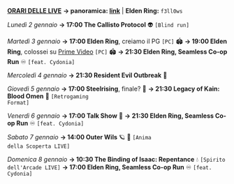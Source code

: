 <b><u>ORARI DELLE LIVE</u></b>
<b>→ panoramica: <a href="https://trello.com/b/iKwdSGf3/sabaku">link</a></b> | <b>Elden Ring:</b> <code>f3ll0ws</code>

<i>Lunedì 2 gennaio</i>
<b>→ 17:00 The Callisto Protocol</b> 👽
     <code>[Blind run]</code> 

<i>Martedì 3 gennaio</i>
<b>→ 17:00 Elden Ring</b>, creiamo il PG <code>[PC]</code> 🏟
<b>→ 19:00 Elden Ring</b>, colossei su <a href="https://www.twitch.tv/primevideoit">Prime Video</a> <code>[PC]</code> 🏟
<b>→ 21:30 Elden Ring, Seamless Co-op Run</b> ♾️
     <code>[feat. Cydonia]</code>

<i>Mercoledì 4 gennaio</i>
<b>→ 21:30 Resident Evil Outbreak</b> 🧿

<i>Giovedì 5 gennaio</i>
<b>→ 17:00 Steelrising</b>, finale? 🥖
<b>→ 21:30 Legacy of Kain: Blood Omen</b> 🧛
     <code>[Retrogaming Format]</code>

<i>Venerdì 6 gennaio</i>
<b>→ 17:00 Talk Show</b> 🎤
<b>→ 21:30 Elden Ring, Seamless Co-op Run</b> ♾️
     <code>[feat. Cydonia]</code>

<i>Sabato 7 gennaio</i>
<b>→ 14:00 Outer Wils</b> 🪐 🌊
     <code>[Anima della Scoperta LIVE]</code>

<i>Domenica 8 gennaio</i>
<b>→ 10:30 The Binding of Isaac: Repentance</b> 💧
     <code>[Spirito dell'Arcade LIVE]</code>
<b>→ 17:00 Elden Ring, Seamless Co-op Run</b> ♾️
     <code>[feat. Cydonia]</code>
